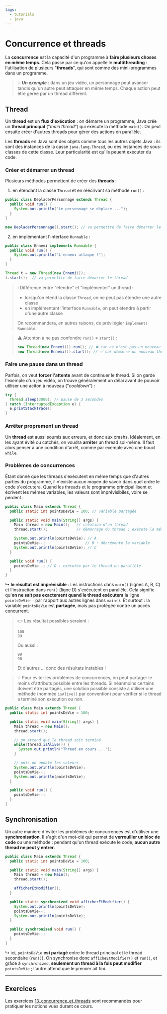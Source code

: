 ```yaml
---
tags:
  - tutorials
  - java
---
```


# Concurrence et threads

La **concurrence** est la capacité d'un programme à **faire plusieurs choses en même temps**. Cela passe par ce qu'on appelle le **multithreading** : l'utilisation de plusieurs "**threads**", qui sont comme des mini-programmes dans un programme.

> 💡 **_Un exemple_** : dans un jeu vidéo, un personnage peut avancer tandis qu'un autre peut attaquer en même temps. Chaque action peut être gérée par un thread différent.

## Thread

Un **thread** est un **flux d'exécution** : on démarre un programme, Java crée un **thread principal** ("_main thread_") qui exécute la méthode `main()`. On peut ensuite créer d'autres threads pour gérer des actions en parallèle.

Les **threads** en Java sont des objets comme tous les autres objets Java : ils sont des instances de la casse `java.lang.Thread`, ou des instances de sous-classes de cette classe. Leur particularité est qu'ils peuent exécuter du code.

### Créer et démarrer un thread

Plusieurs méthodes permettent de créer des **threads** :

1. en étendant la classe `Thread` et en réécrivant sa méthode `run()` :

```java
public class DeplacerPersonnage extends Thread {
  public void run() {
    System.out.println("Le personnage se déplace ...");
  }
}

new DeplacerPersonnage().start(); // va permettre de faire démarrer le thread
```

2. en implémentant l'interface `Runnable` :

```java
public class Ennemi implements Runnable {
  public void run() {
    System.out.println("L'ennemi attaque !");
  }
}

Thread t = new Thread(new Ennemi());
t.start();  // va permettre de faire démarrer le thread
```

> ℹ️ Différence entre "étendre" et "implémenter" un thread :
>
> - lorsqu'on étend la classe `Thread`, on ne peut pas étendre une autre classe
> - en implémentant l'interface `Runnable`, on peut étendre à partir d'une autre classe
>
> On recommandera, en autres raisons, de prévilégier `implements Runnable`.

> ⚠️ Attenton à ne pas confondre `run()` ≠ `start()` :
>
> ```java
> new Thread(new Ennemi()).run(); // ❌ car ce n'est pas un nouveau thread
> new Thread(new Ennemi()).start(); // ✅ car démarre un nouveau thread
> ```

### Faire une pause dans un thread

Parfois, on veut **forcer l'attente** avant de continuer le thread. Si on garde l'exemple d'un jeu vidéo, on trouve généralement un délai avant de pouvoir utiliser une aciton à nouveau ("_cooldown_") :

```java
try {
  Thread.sleep(3000); // pause de 3 secondes
} catch (InterruptedException e) {
  e.printStackTrace()
}
```

### Arrêter proprement un thread

Un **thread** est aussi soumis aux erreurs, et donc aux crashs. Idéalement, en les ayant évité ou catchés, on voudra **arrêter** un thread soi-même. Il faut alors penser à une condition d'arrêt, comme par exemple avec une boucl `while`.

### Problèmes de concurrences

Étant donné que les threads s'exécutent en même temps que d'autres parties du programme, il n'existe aucun moyen de savoir dans quel ordre le code s'exécutera. Quand les threads et le programme principal lisent et écrivent les mêmes variables, les valeurs sont imprévisibiles, voire se perdent :

```java
public class Main extends Thread {
  public static int pointsDeVie = 100; // variable partagée

  public static void main(String[] args) {
    Main thread = new Main();   // création d’un thread
    thread.start();             // démarrage du thread ; exécute la méthode run() en parallèle

    System.out.println(pointsDeVie); // A
    pointsDeVie--;                  // B : décrémente la variable
    System.out.println(pointsDeVie); // C
  }

  public void run() {
    pointsDeVie--; // D : exécutée par le thread en parallèle
  }
}
```

↳ **le résultat est imprévisible** :
Les instructions dans `main()` (lignes A, B, C) et l'instruction dans `run()` (ligne D) s'exécutent en parallèle. Cela signifie qu'**on ne sait pas exactement quand le thread exécutera** la ligne `pointsDeVie--` par rapport aux autres lignes dans `main()`. Et surtout : la variable `pointsDeVie` est **partagée**, mais pas protégée contre un accès concurrent.

> 👉 Les résultat possibles seraient :
>
> ```shell
> 100
> 99
> ```
>
> Ou aussi :
>
> ```shell
> 99
> 98
> ```
>
> Et d'autres ... donc des résultats instables !

> 💡 Pour éviter les problèmes de concurrences, on peut partager le moins d'attributs possible entre les threads. Si néanmoins certains doivent être partagés, une solution possible consiste à utiliser une méthode (nommée `isAlive()` par convention) pour vérifier si le thread a terminé son exécution ou non.

```java
public class Main extends Thread {
  public static int pointsDeVie = 100;

  public static void main(String[] args) {
    Main thread = new Main();
    thread.start();

    // on attend que le thread soit terminé
    while(thread.isAlive()) {
      System.out.println("Thread en cours ...");
    }

    // puis on update les valeurs
    System.out.println(pointsDeVie);
    pointsDeVie--;
    System.out.println(pointsDeVie);
  }

  public void run() {
    pointsDeVie--;
  }
}
```

## Synchronisation

Un autre manière d'éviter les problèmes de concurrences est d'utiliser une **synchronisation**. Il s'agit d'un mot-clé qui permet de **verrouiller un bloc de code** ou une méthode : pendant qu'un thread exécute le code, **aucun autre thread ne peut y entrer**.

```java
public class Main extends Thread {
  public static int pointsDeVie = 100;

  public static void main(String[] args) {
    Main thread = new Main();
    thread.start();

    afficherEtModifier();
  }

  public static synchronized void afficherEtModifier() {
    System.out.println(pointsDeVie);
    pointsDeVie--;
    System.out.println(pointsDeVie);
  }

  public synchronized void run() {
    pointsDeVie--;
  }
}
```

↳ ici, `pointsDeVie` **est partagé** entre le thread principal et le thread secondaire (`run()`). On synchronise donc `afficheEtModifier()` et `run()`, et grâce à `synchronized`, **seulement un thread à la fois peut modifier** `pointsDeVie` ; l'autre attend que le premier ait fini.

---

## Exercices

Les exercices [13_concurrence_et_threads](https://github.com/association-z-code-emploi/exercices-java/tree/main/13_concurrence_et_threads) sont recommandés pour pratiquer les notions vues durant ce cours.
